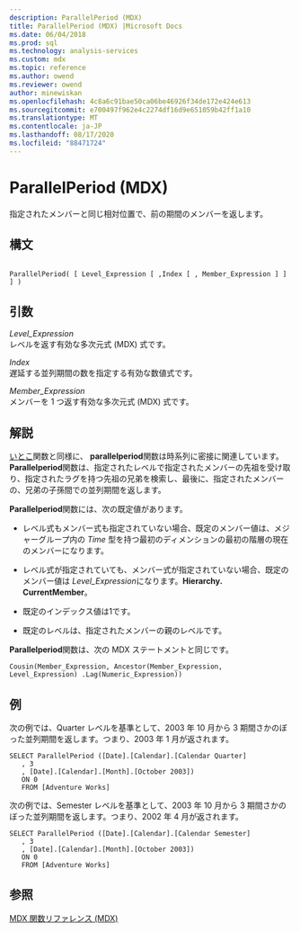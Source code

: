```yaml
---
description: ParallelPeriod (MDX)
title: ParallelPeriod (MDX) |Microsoft Docs
ms.date: 06/04/2018
ms.prod: sql
ms.technology: analysis-services
ms.custom: mdx
ms.topic: reference
ms.author: owend
ms.reviewer: owend
author: minewiskan
ms.openlocfilehash: 4c8a6c91bae50ca06be46926f34de172e424e613
ms.sourcegitcommit: e700497f962e4c2274df16d9e651059b42ff1a10
ms.translationtype: MT
ms.contentlocale: ja-JP
ms.lasthandoff: 08/17/2020
ms.locfileid: "88471724"
---
```

# <a name="parallelperiod-mdx"></a>ParallelPeriod (MDX)


  指定されたメンバーと同じ相対位置で、前の期間のメンバーを返します。  
  
## <a name="syntax"></a>構文  
  
```  
  
ParallelPeriod( [ Level_Expression [ ,Index [ , Member_Expression ] ] ] )  
```  
  
## <a name="arguments"></a>引数  
 *Level_Expression*  
 レベルを返す有効な多次元式 (MDX) 式です。  
  
 *Index*  
 遅延する並列期間の数を指定する有効な数値式です。  
  
 *Member_Expression*  
 メンバーを 1 つ返す有効な多次元式 (MDX) 式です。  
  
## <a name="remarks"></a>解説  
 [いとこ](../mdx/cousin-mdx.md)関数と同様に、 **parallelperiod**関数は時系列に密接に関連しています。 **Parallelperiod**関数は、指定されたレベルで指定されたメンバーの先祖を受け取り、指定されたラグを持つ先祖の兄弟を検索し、最後に、指定されたメンバーの、兄弟の子孫間での並列期間を返します。  
  
 **Parallelperiod**関数には、次の既定値があります。  
  
-   レベル式もメンバー式も指定されていない場合、既定のメンバー値は、メジャーグループ内の *Time* 型を持つ最初のディメンションの最初の階層の現在のメンバーになります。  
  
-   レベル式が指定されていても、メンバー式が指定されていない場合、既定のメンバー値は *Level_Expression*になります。**Hierarchy. CurrentMember**。  
  
-   既定のインデックス値は1です。  
  
-   既定のレベルは、指定されたメンバーの親のレベルです。  
  
 **Parallelperiod**関数は、次の MDX ステートメントと同じです。  
  
 `Cousin(Member_Expression, Ancestor(Member_Expression, Level_Expression) .Lag(Numeric_Expression))`  
  
## <a name="example"></a>例  
 次の例では、Quarter レベルを基準として、2003 年 10 月から 3 期間さかのぼった並列期間を返します。つまり、2003 年 1 月が返されます。  
  
```  
SELECT ParallelPeriod ([Date].[Calendar].[Calendar Quarter]  
   , 3  
   , [Date].[Calendar].[Month].[October 2003])  
   ON 0  
   FROM [Adventure Works]  
```  
  
 次の例では、Semester  レベルを基準として、2003 年 10 月から 3 期間さかのぼった並列期間を返します。つまり、2002 年 4 月が返されます。  
  
```  
SELECT ParallelPeriod ([Date].[Calendar].[Calendar Semester]  
   , 3  
   , [Date].[Calendar].[Month].[October 2003])  
   ON 0  
   FROM [Adventure Works]  
```  
  
## <a name="see-also"></a>参照  
 [MDX 関数リファレンス &#40;MDX&#41;](../mdx/mdx-function-reference-mdx.md)  
  
  

